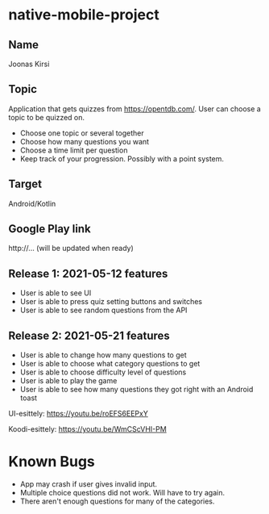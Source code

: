 # native-mobile-project

## Name
Joonas Kirsi

## Topic
Application that gets quizzes from https://opentdb.com/. User can choose a topic to be quizzed on.
- Choose one topic or several together
- Choose how many questions you want
- Choose a time limit per question
- Keep track of your progression. Possibly with a point system.

## Target
Android/Kotlin

## Google Play link
http://… (will be updated when ready)

## Release 1: 2021-05-12 features
 - User is able to see UI
 - User is able to press quiz setting buttons and switches
 - User is able to see random questions from the API

## Release 2: 2021-05-21 features
 - User is able to change how many questions to get
 - User is able to choose what category questions to get
 - User is able to choose difficulty level of questions
 - User is able to play the game
 - User is able to see how many questions they got right with an Android toast

  UI-esittely: https://youtu.be/roEFS6EEPxY
  
  Koodi-esittely: https://youtu.be/WmCScVHI-PM

 # Known Bugs
  - App may crash if user gives invalid input.
  - Multiple choice questions did not work. Will have to try again.
  - There aren't enough questions for many of the categories.
